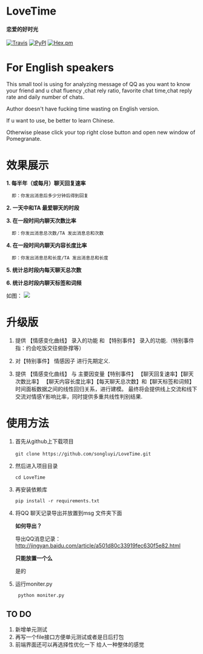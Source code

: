 # LoveTime
#### **恋爱的好时光**
[![Travis](https://img.shields.io/travis/rust-lang/rust.svg)](https://github.com/songluyi/LoveTime)
[![PyPI](https://img.shields.io/pypi/wheel/Django.svg)](https://github.com/songluyi/LoveTime)
[![Hex.pm](https://img.shields.io/hexpm/l/plug.svg)](https://github.com/songluyi/LoveTime)

# For English speakers
This small tool is using for analyzing message of QQ as you want to know your 
friend and  u chat fluency ,chat rely ratio, favorite chat time,chat reply rate
and daily number of chats. 

Author doesn't have fucking time wasting on English version.

If u want to use, be better to learn Chinese.

Otherwise please click your top right close button and open new window of Pomegranate.

# 效果展示
**1. 每半年（或每月）聊天回复速率**

      即：你发出消息后多少分钟后得到回复

**2. 一天中和TA 最爱聊天的时段**

**3. 在一段时间内聊天次数比率**

      即：你发出消息总次数/TA 发出消息总和次数

**4. 在一段时间内聊天内容长度比率**

      即：你发出消息总和长度/TA 发出消息总和长度

**5. 统计总时段内每天聊天总次数**

**6. 统计总时段内聊天标签和词频**

如图：
![](http://www.songluyi.com/wp-content/uploads/2017/08/恋爱的好时光.png)


# 升级版
1. 提供 【情感变化曲线】 录入的功能 和 【特别事件】 录入的功能.（特别事件指：约会吃饭交往俯卧撑等）

2. 对【特别事件】 情感因子 进行先期定义.

3. 提供 【情感变化曲线】 与 主要因变量【特别事件】 【聊天回复速率】【聊天次数比率】
【聊天内容长度比率】【每天聊天总次数】和【聊天标签和词频】时间面板数据之间的线性回归关系，进行建模。
最终将会提供线上交流和线下交流对情感Y影响比率，同时提供多重共线性判别结果.


# 使用方法
1. 首先从github上下载项目

   `git clone https://github.com/songluyi/LoveTime.git`
    
2. 然后进入项目目录

    `cd LoveTime`

3. 再安装依赖库

    `pip install -r requirements.txt`

4. 将QQ 聊天记录导出并放置到msg 文件夹下面

    **如何导出？**

    导出QQ消息记录：http://jingyan.baidu.com/article/a501d80c33919fec630f5e82.html

    **只能放置一个么**

    是的

5. 运行moniter.py

   ` python moniter.py`

## TO DO
1.	新增单元测试
2.  再写一个file接口方便单元测试或者是日后打包
2.  前端界面还可以再选择性优化一下 给人一种整体的感觉




